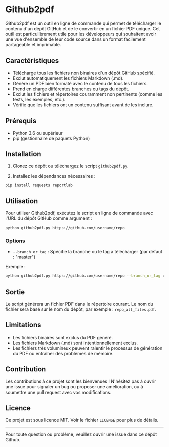 
# Github2pdf

Github2pdf est un outil en ligne de commande qui permet de télécharger le contenu d'un dépôt GitHub et de le convertir en un fichier PDF unique. Cet outil est particulièrement utile pour les développeurs qui souhaitent avoir une vue d'ensemble de leur code source dans un format facilement partageable et imprimable.

## Caractéristiques

- Télécharge tous les fichiers non binaires d'un dépôt GitHub spécifié.
- Exclut automatiquement les fichiers Markdown (.md).
- Génère un PDF bien formaté avec le contenu de tous les fichiers.
- Prend en charge différentes branches ou tags du dépôt.
- Exclut les fichiers et répertoires couramment non pertinents (comme les tests, les exemples, etc.).
- Vérifie que les fichiers ont un contenu suffisant avant de les inclure.

## Prérequis

- Python 3.6 ou supérieur
- pip (gestionnaire de paquets Python)

## Installation

1. Clonez ce dépôt ou téléchargez le script `github2pdf.py`.

2. Installez les dépendances nécessaires :

```bash
pip install requests reportlab
```

## Utilisation

Pour utiliser Github2pdf, exécutez le script en ligne de commande avec l'URL du dépôt GitHub comme argument :

```bash
python github2pdf.py https://github.com/username/repo
```

### Options

- `--branch_or_tag` : Spécifie la branche ou le tag à télécharger (par défaut : "master")

Exemple :

```bash
python github2pdf.py https://github.com/username/repo --branch_or_tag develop
```

## Sortie

Le script générera un fichier PDF dans le répertoire courant. Le nom du fichier sera basé sur le nom du dépôt, par exemple : `repo_all_files.pdf`.

## Limitations

- Les fichiers binaires sont exclus du PDF généré.
- Les fichiers Markdown (.md) sont intentionnellement exclus.
- Les fichiers très volumineux peuvent ralentir le processus de génération du PDF ou entraîner des problèmes de mémoire.

## Contribution

Les contributions à ce projet sont les bienvenues ! N'hésitez pas à ouvrir une issue pour signaler un bug ou proposer une amélioration, ou à soumettre une pull request avec vos modifications.

## Licence

Ce projet est sous licence MIT. Voir le fichier `LICENSE` pour plus de détails.

---

Pour toute question ou problème, veuillez ouvrir une issue dans ce dépôt Github. 
